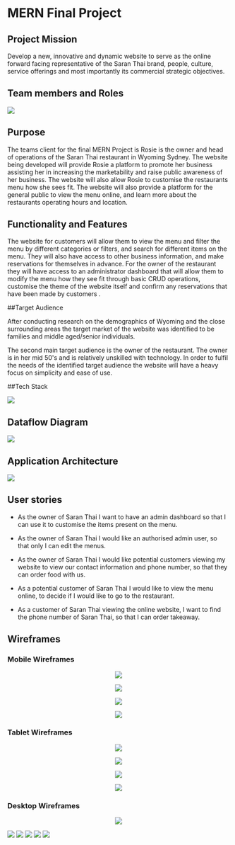 # MERN Final Project 

## Project Mission

Develop a new, innovative and dynamic website to serve as the online forward facing representative of the Saran Thai brand, people, culture, service offerings and most importantly its commercial strategic objectives. 

## Team members and Roles

<img src="./IMG/Team diagram.png">



## Purpose 

The teams client for the final MERN Project is Rosie is the owner and head of operations of the Saran Thai restaurant in Wyoming Sydney. The website being developed will provide Rosie a platform to promote her business assisting her in increasing the marketability and raise public awareness of her business.  The website will also allow Rosie to customise the restaurants menu how she sees fit. The website will also provide a platform for the general public to view the menu online, and learn more about the restaurants operating hours and location.

## Functionality and Features

The website for customers will allow them to view the menu and filter the menu by different categories or filters, and search for different items on the menu. They will also have access to  other business information, and make reservations for themselves in advance. For the owner of the restaurant they will have access to an administrator dashboard  that will allow them to modify the menu how they see fit through basic CRUD operations, customise the theme of the website itself and confirm any reservations that have been made by customers . 

##Target Audience

After conducting research on the demographics of Wyoming and the close surrounding areas the target market of the website was identified to be families and middle aged/senior individuals. 

The second main target audience is the owner of the restaurant. The owner is in her mid 50's and is relatively unskilled with technology.  In order to fulfil the needs of the identified target audience the website will have a heavy focus on simplicity and ease of use.  



##Tech Stack

<img src="./IMG/MERN tech stack.png">



## Dataflow Diagram

<img src="./IMG/saran dataflow.png">



## Application Architecture

<img src="./IMG/Website architecture.png">

## User stories

- As the owner of Saran Thai I want to have an admin dashboard so that I can use it to customise the items present on the menu.

- As the owner of Saran Thai I would like an authorised admin user, so that only I can edit the menus.

- As the owner of Saran Thai I would like potential customers viewing my website to view our contact information and phone number, so that they can order food with us.

- As a potential customer of Saran Thai I would like to view the menu online, to decide if I would like to go to the restaurant.

- As a customer of Saran Thai viewing the online website, I want to find the phone number of Saran Thai, so that I can order takeaway.

## Wireframes



### Mobile Wireframes



<p align='center'><img src="./IMG/Annotated wirefames/mobile_homepage_user_admin.png"></p>

<p align='center'><img src="./IMG/Annotated wirefames/mobile_menupage_admin.png"></p>

<p align='center'><img src="./IMG/Annotated wirefames/mobile_menupage_admin.png"></p>

<p align='center'><img src="./IMG/Annotated wirefames/mobile_sign_up.png"></p>

### Tablet Wireframes 

<p align='center'><img src="./IMG/Annotated wirefames/tablet_homepage_user_admin.png"></p>
<p align='center'><img src="./IMG/Annotated wirefames/tablet_menupage_user_admin.png"></p>

<p align='center'><img src="./IMG/Annotated wirefames/tablet_sign_in.png"></p>

<p align='center'><img src="./IMG/Annotated wirefames/tablet_sign_up.png"></p>





### Desktop Wireframes



<p align='center'><img src="./IMG/Annotated wirefames/desktop_homepage_admin.png"/></p>

<img src="./IMG/Annotated wirefames/desktop_homepage_user.png">





<img src="./IMG/Annotated wirefames/desktop_menupage_admin.png"/>



<img src="./IMG/Annotated wirefames/desktop_menupage_user.png">



<img src="./IMG/Annotated wirefames/desktop_sign_in.png">



<img src="./IMG/Annotated wirefames/desktop_sign_up.png">
